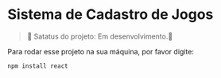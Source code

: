 <h1>Sistema de Cadastro de Jogos</h1>

>:construction: Satatus do projeto: Em desenvolvimento.:construction:

Para rodar esse projeto na sua máquina, por favor digite:

```
npm install react
```
